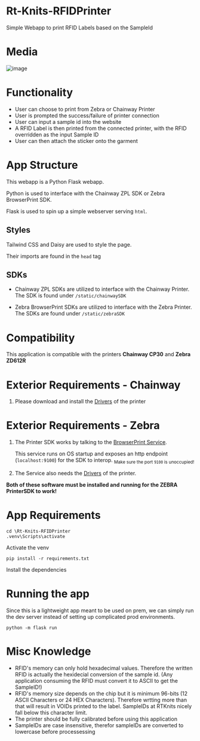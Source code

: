 # Rt-Knits-RFIDPrinter

Simple Webapp to print RFID Labels based on the SampleId

# Media

![image](https://github.com/Jeffersonlii/Rt-Knits-FindSample/assets/32963293/54881243-e29d-4710-9b84-e9be636d9ba3)

# Functionality

- User can choose to print from Zebra or Chainway Printer
- User is prompted the success/failure of printer connection
- User can input a sample id into the website
- A RFID Label is then printed from the connected printer, with the RFID overridden as the input Sample ID
- User can then attach the sticker onto the garment

# App Structure

This webapp is a Python Flask webapp.

Python is used to interface with the Chainway ZPL SDK or Zebra BrowserPrint SDK.

Flask is used to spin up a simple webserver serving `html`.

## Styles

Tailwind CSS and Daisy are used to style the page.

Their imports are found in the `head` tag

## SDKs

- Chainway ZPL SDKs are utilized to interface with the Chainway Printer. The SDK is found under `/static/chainwaySDK`

- Zebra BrowserPrint SDKs are utilized to interface with the Zebra Printer. The SDKs are found under `/static/zebraSDK`

# Compatibility

This application is compatible with the printers **Chainway CP30** and **Zebra ZD612R**

# Exterior Requirements - Chainway

1. Please download and install the [Drivers](https://www.chainway.net/Support/Info/30) of the printer

# Exterior Requirements - Zebra

1. The Printer SDK works by talking to the [BrowserPrint Service](https://www.zebra.com/us/en/support-downloads/printer-software/by-request-software.html).

   This service runs on OS startup and exposes an http endpoint (`localhost:9100`) for the SDK to interop.
   <sub>Make sure the port `9100` is unoccupied!</sub>

2. The Service also needs the [Drivers](https://www.zebra.com/us/en/support-downloads/printers/desktop/zd621.html) of the printer.

**Both of these software must be installed and running for the ZEBRA PrinterSDK to work!**

# App Requirements

```
cd \Rt-Knits-RFIDPrinter
.venv\Scripts\activate
```

Activate the venv

```
pip install -r requirements.txt
```

Install the dependencies

# Running the app

Since this is a lightweight app meant to be used on prem, we can simply run the dev server instead of setting up complicated prod environments.

`python -m flask run`

# Misc Knowledge

- RFID's memory can only hold hexadecimal values. Therefore the written RFID is actually the hexidecial conversion of the sample id. (Any application consuming the RFID must convert it to ASCII to get the SampleID!)
- RFID's memory size depends on the chip but it is minimum 96-bits (12 ASCII Characters or 24 HEX Characters). Therefore wrtting more than that will result in VOIDs printed to the label. SampleIDs at RTKnits nicely fall below this character limit.
- The printer should be fully calibrated before using this application
- SampleIDs are case insensitive, therefor sampleIDs are converted to lowercase before processessing
